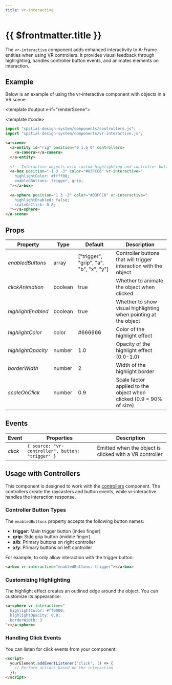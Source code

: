 ```yaml
---
title: vr-interactive
---
```


<script setup lang="ts">
import { ref, onMounted } from "vue";
import ComponentExample from "../vue/ComponentExample.vue";

const renderScene = ref(false);

onMounted(async () => {
  try {
    // await import("spatial-design-system/components/controllers.js");
    // await import("spatial-design-system/components/vr-interactive.js");
    renderScene.value = true;
  } catch (e) {
    console.error(e);
  }
});
</script>

# {{ $frontmatter.title }}

The `vr-interactive` component adds enhanced interactivity to A-Frame entities when using VR controllers. It provides visual feedback through highlighting, handles controller button events, and animates elements on interaction.

## Example

Below is an example of using the vr-interactive component with objects in a VR scene:

<ComponentExample :fixed="true">

<template #output v-if="renderScene">
  <a-entity id="rig" position="0 1.6 0" controllers>
    <a-camera></a-camera>
  </a-entity>
  
  <a-box position="-1 3 -3" color="#03FCC6" vr-interactive="
    highlightColor: #ffff00;
    enabledButtons: trigger, grip;
  "></a-box>
  
  <a-sphere position="1 3 -3" color="#03FCC6" vr-interactive="
    highlightEnabled: false;
    scaleOnClick: 0.8;
  "></a-sphere>
</template>

<template #code>

```js
import "spatial-design-system/components/controllers.js";
import "spatial-design-system/components/vr-interactive.js";
```

```html
<a-scene>
  <a-entity id="rig" position="0 1.6 0" controllers>
    <a-camera></a-camera>
  </a-entity>
  
  <!-- Interactive objects with custom highlighting and controller buttons -->
  <a-box position="-1 3 -3" color="#03FCC6" vr-interactive="
    highlightColor: #ffff00;
    enabledButtons: trigger, grip;
  "></a-box>
  
  <a-sphere position="1 3 -3" color="#03FCC6" vr-interactive="
    highlightEnabled: false;
    scaleOnClick: 0.8;
  "></a-sphere>
</a-scene>
```

</template>

</ComponentExample>

## Props

| Property          | Type            | Default                                  | Description                                                        |
|-------------------|-----------------|------------------------------------------|--------------------------------------------------------------------|
| _enabledButtons_  | array           | ["trigger", "grip", "a", "b", "x", "y"] | Controller buttons that will trigger interaction with the object    |
| _clickAnimation_  | boolean         | true                                     | Whether to animate the object when clicked                          |
| _highlightEnabled_| boolean         | true                                     | Whether to show visual highlighting when pointing at the object     |
| _highlightColor_  | color           | #666666                                  | Color of the highlight effect                                       |
| _highlightOpacity_| number          | 1.0                                      | Opacity of the highlight effect (0.0-1.0)                           |
| _borderWidth_     | number          | 2                                        | Width of the highlight border                                       |
| _scaleOnClick_    | number          | 0.9                                      | Scale factor applied to the object when clicked (0.9 = 90% of size) |

## Events

| Event    | Properties                                           | Description                                             |
|----------|----------------------------------------------------- |--------------------------------------------------------|
| _click_  | `{ source: "vr-controller", button: "trigger" }`     | Emitted when the object is clicked with a VR controller |


## Usage with Controllers
This component is designed to work with the [controllers](/ar-vr-components/controllers) component. The controllers create the raycasters and button events, while vr-interactive handles the interaction response.

### Controller Button Types

The `enabledButtons` property accepts the following button names:

- **trigger**: Main trigger button (index finger)
- **grip**: Side grip button (middle finger)
- **a/b**: Primary buttons on right controller
- **x/y**: Primary buttons on left controller

For example, to only allow interaction with the trigger button:

```html
<a-box vr-interactive="enabledButtons: trigger"></a-box>
```

### Customizing Highlighting

The highlight effect creates an outlined edge around the object. You can customize its appearance:

```html
<a-sphere vr-interactive="
  highlightColor: #ff0000;
  highlightOpacity: 0.8;
  borderWidth: 3
"></a-sphere>
```

### Handling Click Events

You can listen for click events from your component:

```html
<script>
  yourElement.addEventListener('click', () => {
    // Perform actions based on the interaction
  });
</script>
```